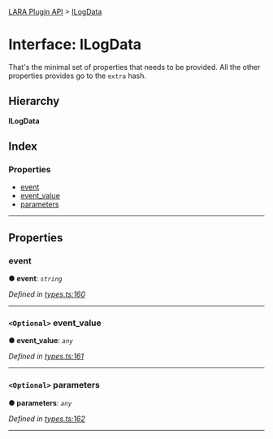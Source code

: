 [LARA Plugin API](../README.md) > [ILogData](../interfaces/ilogdata.md)

# Interface: ILogData

That's the minimal set of properties that needs to be provided. All the other properties provides go to the `extra` hash.

## Hierarchy

**ILogData**

## Index

### Properties

* [event](ilogdata.md#event)
* [event_value](ilogdata.md#event_value)
* [parameters](ilogdata.md#parameters)

---

## Properties

<a id="event"></a>

###  event

**● event**: *`string`*

*Defined in [types.ts:160](../../../lara-typescript/src/plugin-api/types.ts#L160)*

___
<a id="event_value"></a>

### `<Optional>` event_value

**● event_value**: *`any`*

*Defined in [types.ts:161](../../../lara-typescript/src/plugin-api/types.ts#L161)*

___
<a id="parameters"></a>

### `<Optional>` parameters

**● parameters**: *`any`*

*Defined in [types.ts:162](../../../lara-typescript/src/plugin-api/types.ts#L162)*

___

